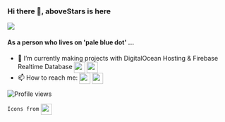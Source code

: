 ### Hi there 👋, aboveStars is here
![](https://media.giphy.com/media/l0K4k1O7RJSghST3a/giphy.gif)
#### As a person who lives on '**pale blue dot**' ...
- 🔭 I’m currently making projects with DigitalOcean Hosting & Firebase Realtime Database
[<img align= "center" src="https://img.icons8.com/emoji/344/droplet.png" width="25"/>](https://www.digitalocean.com/)
[<img align= "center" src="https://img.icons8.com/color/344/firebase.png" width="25"/>](https://firebase.google.com/)
- 📫 How to reach me:
[<img align= "center" src="https://img.icons8.com/color/344/apple-mail.png" width="25"/>](mailto:yunuskorkmazitu@gmail.com)
[<img align= "center" src="https://img.icons8.com/color/344/instagram-new--v2.png" width="25"/>](https://www.instagram.com/yunus20korkmaz03/) 

![Profile views](https://gpvc.arturio.dev/aboveStars)

`Icons from`
[<img align= "center" src="https://img.icons8.com/color/344/icons8-new-logo.png" width="25"/>](https://icons8.com/)
